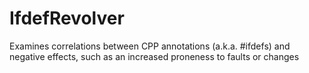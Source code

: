 # IfdefRevolver
Examines correlations between CPP annotations (a.k.a. #ifdefs) and negative effects, such as an increased proneness to faults or changes
